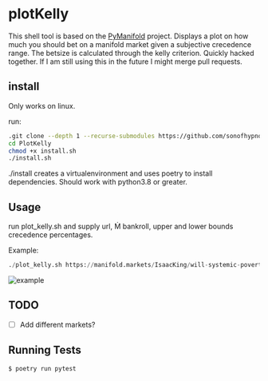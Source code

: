 # plotKelly

This shell tool is based on the [PyManifold](https://github.com/bcongdon/PyManifold) project.
Displays a plot on how much you should bet on a manifold market given a subjective crecedence range. The betsize is calculated through the kelly criterion. 
Quickly hacked together. If I am still using this in the future I might merge pull requests. 

## install
Only works on linux. 

run: 

``` bash
.git clone --depth 1 --recurse-submodules https://github.com/sonofhypnos/PlotKelly
cd PlotKelly
chmod +x install.sh
./install.sh
```

./install creates a virtualenvironment and uses poetry to install dependencies. Should work with python3.8 or greater.

## Usage
run plot_kelly.sh and supply url, Ṁ bankroll, upper and lower bounds crecedence percentages. 

Example:
```python
./plot_kelly.sh https://manifold.markets/IsaacKing/will-systemic-poverty-be-eliminated 800 1 100
```

![example](https://github.com/sonofhypnos/PyManifold/blob/main/pymanifold/readme-kelly.png)

## TODO

- [ ] Add different markets?

## Running Tests

```sh
$ poetry run pytest
```
